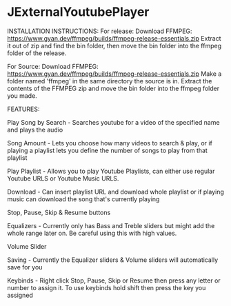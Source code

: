 # JExternalYoutubePlayer

INSTALLATION INSTRUCTIONS:
For release: 
Download FFMPEG: https://www.gyan.dev/ffmpeg/builds/ffmpeg-release-essentials.zip 
Extract it out of zip and find the bin folder, then move the bin folder into the ffmpeg folder of the release.

For Source:
Download FFMPEG: https://www.gyan.dev/ffmpeg/builds/ffmpeg-release-essentials.zip
Make a folder named 'ffmpeg' in the same directory the source is in.
Extract the contents of the FFMPEG zip and move the bin folder into the ffmpeg folder you made.

FEATURES:

Play Song by Search - Searches youtube for a video of the specified name and plays the audio

Song Amount - Lets you choose how many videos to search & play, or if playing a playlist lets you define the number of songs to play from that playlist

Play Playlist - Allows you to play Youtube Playlists, can either use regular Youtube URLS or Youtube Music URLS.

Download - Can insert playlist URL and download whole playlist or if playing music can download the song that's currently playing

Stop, Pause, Skip & Resume buttons

Equalizers - Currently only has Bass and Treble sliders but might add the whole range later on. Be careful using this with high values.

Volume Slider

Saving - Currently the Equalizer sliders & Volume sliders will automatically save for you

Keybinds - Right click Stop, Pause, Skip or Resume then press any letter or number to assign it. To use keybinds hold shift then press the key you assigned

